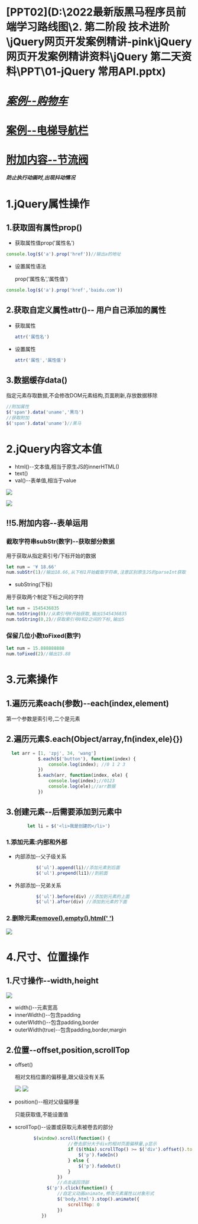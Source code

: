 # [PPT02](D:\2022最新版黑马程序员前端学习路线图\2. 第二阶段 技术进阶\jQuery网页开发案例精讲-pink\jQuery网页开发案例精讲资料\jQuery 第二天资料\PPT\01-jQuery 常用API.pptx)

# *<u>[案例--购物车](F:\4月web前端\2022黑马-web前端学习\6.jQuery\2.案例\02-购物车素材\index.html)</u>*

# <u>[案例--电梯导航栏](F:\4月web前端\2022黑马-web前端学习\6.jQuery\2.案例\09-电梯导航\index.html)</u>

# <u>[附加内容--节流阀](https://blog.csdn.net/weixin_44703582/article/details/123397430?utm_medium=distribute.pc_relevant.none-task-blog-2~default~baidujs_baidulandingword~default-0-123397430-blog-119516119.pc_relevant_multi_platform_whitelistv2&spm=1001.2101.3001.4242.1&utm_relevant_index=2)</u>

#### *防止执行动画时,出现抖动情况*

# 1.jQuery属性操作

## 1.获取固有属性prop()

- 获取属性值prop('属性名')

~~~js
console.log($('a').prop('href'))//输出a的地址
~~~

- 设置属性语法

  prop('属性名','属性值')

~~~js
console.log($('a').prop('href','baidu.com'))
~~~

## 2.获取自定义属性attr()-- 用户自己添加的属性

- 获取属性

  ~~~js
  attr('属性名')
  ~~~


- 设置属性

  ~~~js
  attr('属性','属性值')
  ~~~

## 3.数据缓存data()

指定元素存取数据,不会修改DOM元素结构,页面刷新,存放数据移除

~~~js
//附加属性
$('span').data('uname','黑马')
//获取附加
$('span').data('uname')//黑马
~~~

# 2.jQuery内容文本值

- html()--文本值,相当于原生JS的innerHTML()
- text()
- val()--表单值,相当于value

![](../上课截图/设置文本内容.png)

![](../上课截图/设置表单input值.png)

## !!5.附加内容--表单运用

### 截取字符串subStr(数字)--获取部分数据

  用于获取从指定索引号/下标开始的数据

```js
let num = '¥ 18.66'
num.subStr(1)//输出18.66,从下标1开始截取字符串,注意区别原生JS的parseInt获取
```

-  subString(下标)

  用于获取两个制定下标之间的字符

  ```js
  let num = 1545436835
  num.toString(0)//从索引号0开始获取,输出1545436835
  num.toString(0,2)//获取索引号0和2之间的下标,输出5
  ```

### 保留几位小数toFixed(数字)

```js
let num = 15.888888888
num.toFixed(2)//输出15.88
```

# 3.元素操作

## 1.遍历元素each(参数)--each(index,element)

第一个参数是索引号,二个是元素

## 2.遍历元素$.each(Object/array,fn(index,ele){})

~~~js
  let arr = [1, 'zpj', 34, 'wang']
            $.each($('button'), function(index) {
                console.log(index); //0 1 2 3
            })
            $.each(arr, function(index, ele) {
                console.log(index);//0123
                console.log(ele);//arr数据
            })
~~~

## 3.创建元素--后需要添加到元素中

~~~js
        let li = $('<li>我是创建的</li>')
~~~

### 1.添加元素:内部和外部

- 内部添加--父子级关系

  ~~~js
          $('ul').append(li)//添加元素到后面
          $('ul').prepend(li1)//到前面
  ~~~


- 外部添加--兄弟关系

  ~~~js
          $('ul').before(div) //添加到元素的上面
          $('ul').after(div) //添加到元素的下面
  ~~~

### 2.删除元素<u>remove()</u>,<u>empty()</u>,<u>html(' ')</u>

![](../上课截图/删除元素.png)

# 4.尺寸、位置操作

## 1.尺寸操作--width,height

![](../上课截图/尺寸.png)

- width()--元素宽高
- innerWidth()--包含padding
- outerWIdth()--包含padding,border
- outerWidth(true)--包含padding,border,margin

## 2.位置--offset,position,scrollTop

- offset()

  相对文档位置的偏移量,跟父级没有关系

  ![](../上课截图/偏移位置.png)    ![](../上课截图/jQuery位置--offset.png)


- position()--相对父级偏移量

  只能获取值,不能设置值

- scrollTop()--设置或获取元素被卷去的部分

  ~~~js
         $(window).scroll(function() {
                      //卷去部分大于div的相对页面偏移量,p显示
                      if ($(this).scrollTop() >= $('div').offset().top) {
                          $('p').fadeIn()
                      } else {
                          $('p').fadeOut()
                      }
                  })
                  //点击返回顶部
              $('p').click(function() {
                  //自定义动画animate,修改元素属性以对象形式
                  $('body,html').stop().animate({
                      scrollTop: 0
                  })
            })
  ~~~

  ​



